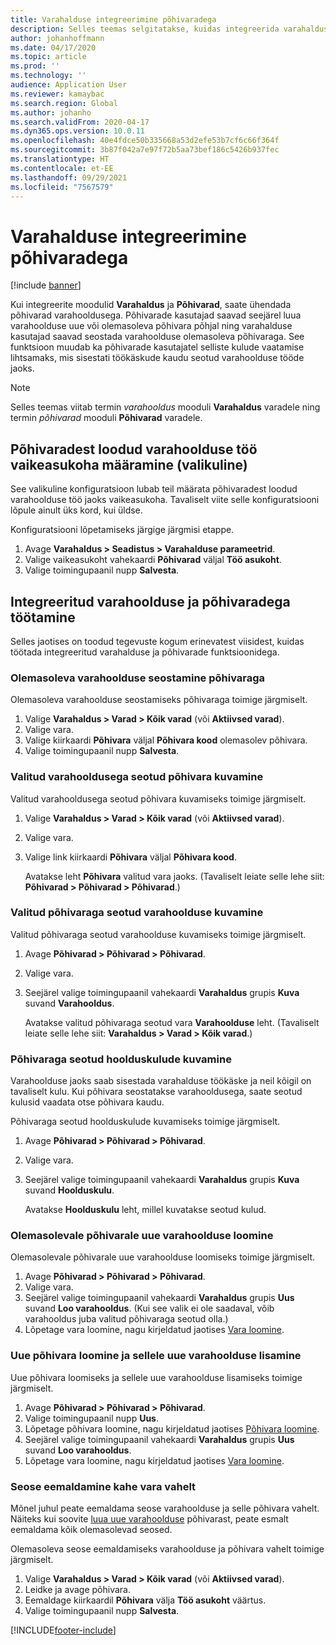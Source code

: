 ```yaml
---
title: Varahalduse integreerimine põhivaradega
description: Selles teemas selgitatakse, kuidas integreerida varahaldus- ja põhivarade mooduleid, et saaksite ühendada põhivarad varahooldusega.
author: johanhoffmann
ms.date: 04/17/2020
ms.topic: article
ms.prod: ''
ms.technology: ''
audience: Application User
ms.reviewer: kamaybac
ms.search.region: Global
ms.author: johanho
ms.search.validFrom: 2020-04-17
ms.dyn365.ops.version: 10.0.11
ms.openlocfilehash: 40e4fdce50b335668a53d2efe53b7cf6c66f364f
ms.sourcegitcommit: 3b87f042a7e97f72b5aa73bef186c5426b937fec
ms.translationtype: HT
ms.contentlocale: et-EE
ms.lasthandoff: 09/29/2021
ms.locfileid: "7567579"
---
```

# <a name="integrate-asset-management-with-fixed-assets"></a>Varahalduse integreerimine põhivaradega

[!include [banner](../../includes/banner.md)]

Kui integreerite moodulid **Varahaldus** ja **Põhivarad**, saate ühendada põhivarad varahooldusega. Põhivarade kasutajad saavad seejärel luua varahoolduse uue või olemasoleva põhivara põhjal ning varahalduse kasutajad saavad seostada varahoolduse olemasoleva põhivaraga. See funktsioon muudab ka põhivarade kasutajatel selliste kulude vaatamise lihtsamaks, mis sisestati töökäskude kaudu seotud varahoolduse tööde jaoks.

> [!NOTE]
> Selles teemas viitab termin *varahooldus* mooduli **Varahaldus** varadele ning termin *põhivarad* mooduli **Põhivarad** varadele.

## <a name="set-a-default-location-for-new-maintenance-assets-that-are-created-from-fixed-assets-optional"></a>Põhivaradest loodud varahoolduse töö vaikeasukoha määramine (valikuline)

See valikuline konfiguratsioon lubab teil määrata põhivaradest loodud varahoolduse töö jaoks vaikeasukoha. Tavaliselt viite selle konfiguratsiooni lõpule ainult üks kord, kui üldse.

Konfiguratsiooni lõpetamiseks järgige järgmisi etappe.

1. Avage **Varahaldus \> Seadistus \> Varahalduse parameetrid**.
1. Valige vaikeasukoht vahekaardi **Põhivarad** väljal **Töö asukoht**.
1. Valige toimingupaanil nupp **Salvesta**.

## <a name="work-with-integrated-maintenance-assets-and-fixed-assets"></a>Integreeritud varahoolduse ja põhivaradega töötamine

Selles jaotises on toodud tegevuste kogum erinevatest viisidest, kuidas töötada integreeritud varahalduse ja põhivarade funktsioonidega.

### <a name="associate-an-existing-maintenance-asset-with-a-fixed-asset"></a>Olemasoleva varahoolduse seostamine põhivaraga

Olemasoleva varahoolduse seostamiseks põhivaraga toimige järgmiselt.

1. Valige **Varahaldus \> Varad \> Kõik varad** (või **Aktiivsed varad**).
1. Valige vara.
1. Valige kiirkaardi **Põhivara** väljal **Põhivara kood** olemasolev põhivara.
1. Valige toimingupaanil nupp **Salvesta**.

### <a name="view-the-fixed-asset-that-is-associated-with-a-selected-maintenance-asset"></a>Valitud varahooldusega seotud põhivara kuvamine

Valitud varahooldusega seotud põhivara kuvamiseks toimige järgmiselt.

1. Valige **Varahaldus \> Varad \> Kõik varad** (või **Aktiivsed varad**).
1. Valige vara.
1. Valige link kiirkaardi **Põhivara** väljal **Põhivara kood**.

    Avatakse leht **Põhivara** valitud vara jaoks. (Tavaliselt leiate selle lehe siit: **Põhivarad \> Põhivarad \> Põhivarad**.)

### <a name="view-the-maintenance-asset-that-is-associated-with-a-selected-fixed-asset"></a>Valitud põhivaraga seotud varahoolduse kuvamine

Valitud põhivaraga seotud varahoolduse kuvamiseks toimige järgmiselt.

1. Avage **Põhivarad \> Põhivarad \> Põhivarad**.
1. Valige vara.
1. Seejärel valige toimingupaanil vahekaardi **Varahaldus** grupis **Kuva** suvand **Varahooldus**.

    Avatakse valitud põhivaraga seotud vara **Varahoolduse** leht. (Tavaliselt leiate selle lehe siit: **Varahaldus \> Varad \> Kõik varad**.)

### <a name="view-maintenance-costs-that-are-associated-with-a-fixed-asset"></a>Põhivaraga seotud hoolduskulude kuvamine

Varahoolduse jaoks saab sisestada varahalduse töökäske ja neil kõigil on tavaliselt kulu. Kui põhivara seostatakse varahooldusega, saate seotud kulusid vaadata otse põhivara kaudu.

Põhivaraga seotud hoolduskulude kuvamiseks toimige järgmiselt.

1. Avage **Põhivarad \> Põhivarad \> Põhivarad**.
1. Valige vara.
1. Seejärel valige toimingupaanil vahekaardi **Varahaldus** grupis **Kuva** suvand **Hoolduskulu**.

    Avatakse **Hoolduskulu** leht, millel kuvatakse seotud kulud.

### <a name="create-a-new-maintenance-asset-for-an-existing-fixed-asset"></a><a name="new-maintenance-from-fixed"></a>Olemasolevale põhivarale uue varahoolduse loomine

Olemasolevale põhivarale uue varahoolduse loomiseks toimige järgmiselt.

1. Avage **Põhivarad \> Põhivarad \> Põhivarad**.
1. Valige vara.
1. Seejärel valige toimingupaanil vahekaardi **Varahaldus** grupis **Uus** suvand **Loo varahooldus**. (Kui see valik ei ole saadaval, võib varahooldus juba valitud põhivaraga seotud olla.)
1. Lõpetage vara loomine, nagu kirjeldatud jaotises [Vara loomine](../objects/create-an-object.md).

### <a name="create-a-new-fixed-asset-and-add-a-new-maintenance-asset-for-it"></a>Uue põhivara loomine ja sellele uue varahoolduse lisamine

Uue põhivara loomiseks ja sellele uue varahoolduse lisamiseks toimige järgmiselt.

1. Avage **Põhivarad \> Põhivarad \> Põhivarad**.
1. Valige toimingupaanil nupp **Uus**.
1. Lõpetage põhivara loomine, nagu kirjeldatud jaotises [Põhivara loomine](../../../finance/fixed-assets/tasks/create-fixed-asset.md).
1. Seejärel valige toimingupaanil vahekaardi **Varahaldus** grupis **Uus** suvand **Loo varahooldus**.
1. Lõpetage vara loomine, nagu kirjeldatud jaotises [Vara loomine](../objects/create-an-object.md).

### <a name="remove-the-association-between-two-assets"></a>Seose eemaldamine kahe vara vahelt

Mõnel juhul peate eemaldama seose varahoolduse ja selle põhivara vahelt. Näiteks kui soovite [luua uue varahoolduse](#new-maintenance-from-fixed) põhivarast, peate esmalt eemaldama kõik olemasolevad seosed.

Olemasoleva seose eemaldamiseks varahoolduse ja põhivara vahelt toimige järgmiselt.

1. Valige **Varahaldus \> Varad \> Kõik varad** (või **Aktiivsed varad**).
1. Leidke ja avage põhivara.
1. Eemaldage kiirkaardil **Põhivara** välja **Töö asukoht** väärtus.
1. Valige toimingupaanil nupp **Salvesta**.


[!INCLUDE[footer-include](../../../includes/footer-banner.md)]
